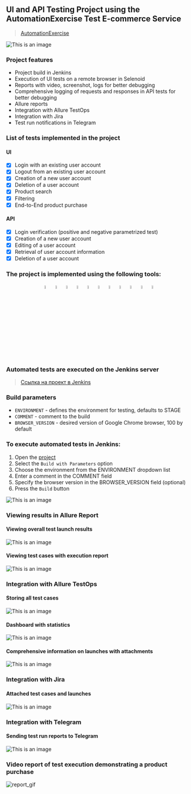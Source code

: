 ## UI and API Testing Project using the AutomationExercise Test E-commerce Service

> <a target="_blank" href="https://automationexercise.com/">AutomationExercise</a>

![This is an image](images/screenshots/site_main.png)

### Project features

- Project build in Jenkins
- Execution of UI tests on a remote browser in Selenoid
- Reports with video, screenshot, logs for better debugging
- Comprehensive logging of requests and responses in API tests for better debugging
- Allure reports
- Integration with Allure TestOps
- Integration with Jira
- Test run notifications in Telegram

### List of tests implemented in the project

#### UI

- [x] Login with an existing user account
- [x] Logout from an existing user account
- [x] Creation of a new user account
- [x] Deletion of a user account
- [x] Product search
- [x] Filtering
- [x] End-to-End product purchase

#### API

- [x] Login verification (positive and negative parametrized test)
- [x] Creation of a new user account
- [x] Editing of a user account
- [x] Retrieval of user account information
- [x] Deletion of a user account

### The project is implemented using the following tools:

<p  align="center">
  <code><img width="5%" title="Pycharm" src="https://github.com/shadowkatja/qa_guru_python_8_final_work/blob/master/images/icons/pycharm.png"></code>
  <code><img width="5%" title="Python" src="https://github.com/shadowkatja/qa_guru_python_8_final_work/blob/master/images/icons/python.png"></code>
  <code><img width="5%" title="Pytest" src="https://github.com/shadowkatja/qa_guru_python_8_final_work/blob/master/images/icons/pytest.png"></code>
  <code><img width="5%" title="Selene" src="https://github.com/shadowkatja/qa_guru_python_8_final_work/blob/master/images/icons/selene.png"></code>
  <code><img width="5%" title="Selenium" src="https://github.com/shadowkatja/qa_guru_python_8_final_work/blob/master/images/icons/selenium.png"></code>
  <code><img width="5%" title="GitHub" src="https://github.com/shadowkatja/qa_guru_python_8_final_work/blob/master/images/icons/github.png"></code>
  <code><img width="5%" title="Jenkins" src="https://github.com/shadowkatja/qa_guru_python_8_final_work/blob/master/images/icons/jenkins.png"></code>
  <code><img width="5%" title="Selenoid" src="https://github.com/shadowkatja/qa_guru_python_8_final_work/blob/master/images/icons/selenoid.png"></code>
  <code><img width="5%" title="Allure Report" src="https://github.com/shadowkatja/qa_guru_python_8_final_work/blob/master/images/icons/allure.png"></code>
  <code><img width="5%" title="Allure TestOps" src="https://github.com/shadowkatja/qa_guru_python_8_final_work/blob/master/images/icons/allure_testops.png"></code>
  <code><img width="5%" title="Telegram" src="https://github.com/shadowkatja/qa_guru_python_8_final_work/blob/master/images/icons/telegram.png"></code>
</p>

### Automated tests are executed on the Jenkins server
> <a target="_blank" href="https://jenkins.autotests.cloud/job/goldinova_qa_guru_final_work/">Ссылка на проект в Jenkins</a>

### Build parameters

* `ENVIRONMENT` - defines the environment for testing, defaults to STAGE
* `COMMENT` - comment to the build
* `BROWSER_VERSION` - desired version of Google Chrome browser, 100 by default

### To execute automated tests in Jenkins:

1. Open the <a target="_blank" href="https://jenkins.autotests.cloud/job/goldinova_qa_guru_final_work/">project</a>
2. Select the `Build with Parameters` option
3. Choose the environment from the ENVIRONMENT dropdown list
4. Enter a comment in the COMMENT field
5. Specify the browser version in the BROWSER_VERSION field (optional)
6. Press the `Build` button

![This is an image](images/screenshots/jenkins.png)

### Viewing results in Allure Report

#### Viewing overall test launch results

![This is an image](images/screenshots/allure_report_main.png)

#### Viewing test cases with execution report

![This is an image](images/screenshots/allure_report_cases.png)

### Integration with Allure TestOps

#### Storing all test cases

![This is an image](images/screenshots/allure_testOPS_testcases.png)

#### Dashboard with statistics

![This is an image](images/screenshots/allure_testOPS_main.png)

#### Comprehensive information on launches with attachments

![This is an image](images/screenshots/allure_testOPS_launch.png)

### Integration with Jira

#### Attached test cases and launches

![This is an image](images/screenshots/jira.png)

### Integration with Telegram

#### Sending test run reports to Telegram

![This is an image](images/screenshots/telegram.png)

### Video report of test execution demonstrating a product purchase

![report_gif](images/screenshots/video.gif)